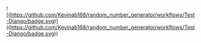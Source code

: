 ![(https://github.com/Kevinab168/random_number_generator/workflows/Test-Django/badge.svg)] ((https://github.com/Kevinab168/random_number_generator/workflows/Test-Django/badge.svg))